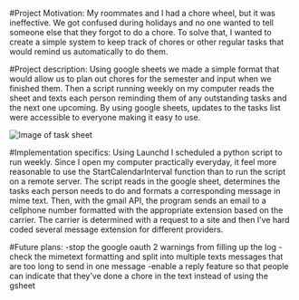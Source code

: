 #Project Motivation:
My roommates and I had a chore wheel, but it was ineffective. We got confused during holidays and no one wanted to tell someone else that they forgot to do a chore. To solve that, I wanted to create a simple system to keep track of chores or other regular tasks that would remind us automatically to do them.

#Project description:
Using google sheets we made a simple format that would allow us to plan out chores for the semester and input when we finished them. Then a script running weekly on my computer reads the sheet and texts each person reminding them of any outstanding tasks and the next one upcoming. By using google sheets, updates to the tasks list were accessible to everyone making it easy to use.

![Image of task sheet]()

#Implementation specifics:
Using Launchd I scheduled a python script to run weekly. Since I open my computer practically everyday, it feel more reasonable to use the StartCalendarInterval function than to run the script on a remote server. The script reads in the google sheet, determines the tasks each person needs to do and formats a corresponding message in mime text. Then, with the gmail API, the program sends an email to a cellphone number formatted with the appropriate extension based on the carrier. The carrier is determined with a request to a site and then I’ve hard coded several message extension for different providers. 

#Future plans:
-stop the google oauth 2 warnings from filling up the log
-check the mimetext formatting and split into multiple texts messages that are too long to send in one message
-enable a reply feature so that people can indicate that they’ve done a chore in the text instead of using the gsheet





